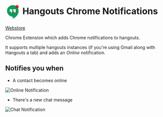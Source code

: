 # <img src="/icons/48.png" align="absmiddle"> Hangouts Chrome Notifications

[Webstore](https://chrome.google.com/webstore/detail/hangouts-notifications/fbpmaadfebbedknhmeeijeicldjlegee)

Chrome Extension which adds Chrome notifications to hangouts.

It supports multiple hangouts instances (if you're using Gmail along with Hangouts a tab) and adds an *Online* notification.

## Notifies you when

- A contact becomes online

![Online Notification](http://i.imgur.com/K4CK2dD.png)

- There's a new chat message

![Chat Notification](http://i.imgur.com/an0xhxQ.png)
